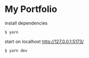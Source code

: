 # My Portfolio

install dependencies
```
$ yarn 
```

start on localhost http://127.0.0.1:5173/
```
$ yarn dev
```

